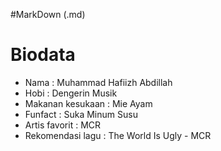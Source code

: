 #MarkDown (.md)

# Biodata

* Nama : Muhammad Hafiizh Abdillah
* Hobi : Dengerin Musik
* Makanan kesukaan : Mie Ayam
* Funfact : Suka Minum Susu
* Artis favorit : MCR
* Rekomendasi lagu : The World Is Ugly - MCR